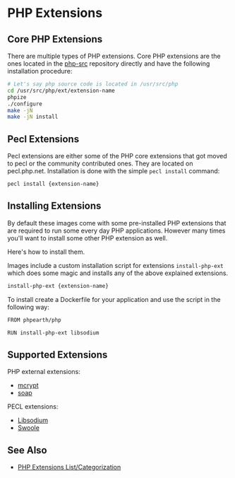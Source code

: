 # PHP Extensions

## Core PHP Extensions

There are multiple types of PHP extensions. Core PHP extensions are the ones
located in the [php-src](https://github.com/php/php-src) repository directly and
have the following installation procedure:

```bash
# Let's say php source code is located in /usr/src/php
cd /usr/src/php/ext/extension-name
phpize
./configure
make -jN
make -jN install
```

## Pecl Extensions

Pecl extensions are either some of the PHP core extensions that got moved to pecl
or the community contributed ones. They are located on pecl.php.net. Installation
is done with the simple `pecl install` command:

```bash
pecl install {extension-name}
```

## Installing Extensions

By default these images come with some pre-installed PHP extensions that are
required to run some every day PHP applications. However many times you'll want
to install some other PHP extension as well.

Here's how to install them.

Images include a custom installation script for extensions `install-php-ext`
which does some magic and installs any of the above explained extensions.

```bash
install-php-ext {extension-name}
```

To install create a Dockerfile for your application and use the script in the following way:

```bash
FROM phpearth/php

RUN install-php-ext libsodium
```

## Supported Extensions

PHP external extensions:

* [mcrypt](http://php.net/manual/en/book.mcrypt.php)
* [soap](http://php.net/manual/en/extensions.php)

PECL extensions:

* [Libsodium](https://github.com/jedisct1/libsodium-php)
* [Swoole](https://github.com/swoole/swoole-src)

## See Also

* [PHP Extensions List/Categorization](http://php.net/manual/en/extensions.php)
